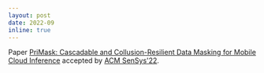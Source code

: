 ```yaml
---
layout: post
date: 2022-09
inline: true
---
```


Paper [PriMask: Cascadable and Collusion-Resilient Data Masking for Mobile Cloud Inference](https://dl.acm.org/doi/abs/10.1145/3560905.3568531) accepted by [ACM SenSys'22](https://sensys.acm.org/2022/).